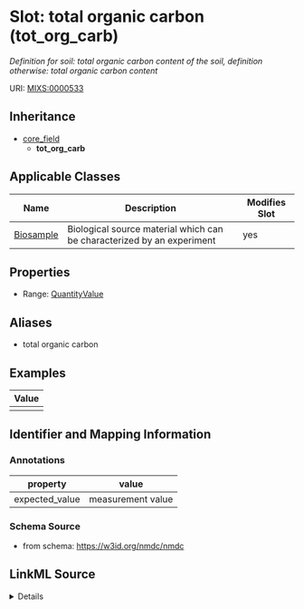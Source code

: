 # Slot: total organic carbon (tot_org_carb)


_Definition for soil: total organic carbon content of the soil, definition otherwise: total organic carbon content_



URI: [MIXS:0000533](https://w3id.org/mixs/0000533)




## Inheritance

* [core_field](core_field.md)
    * **tot_org_carb**





## Applicable Classes

| Name | Description | Modifies Slot |
| --- | --- | --- |
[Biosample](Biosample.md) | Biological source material which can be characterized by an experiment |  yes  |







## Properties

* Range: [QuantityValue](QuantityValue.md)



## Aliases


* total organic carbon




## Examples

| Value |
| --- |
|  |

## Identifier and Mapping Information





### Annotations

| property | value |
| --- | --- |
| expected_value | measurement value || preferred_unit | gram Carbon per kilogram sample material || occurrence | 1 |



### Schema Source


* from schema: https://w3id.org/nmdc/nmdc




## LinkML Source

<details>
```yaml
name: tot_org_carb
annotations:
  expected_value:
    tag: expected_value
    value: measurement value
  preferred_unit:
    tag: preferred_unit
    value: gram Carbon per kilogram sample material
  occurrence:
    tag: occurrence
    value: '1'
description: 'Definition for soil: total organic carbon content of the soil, definition
  otherwise: total organic carbon content'
title: total organic carbon
examples:
- value: ''
from_schema: https://w3id.org/nmdc/nmdc
aliases:
- total organic carbon
rank: 1000
is_a: core field
slot_uri: MIXS:0000533
multivalued: false
alias: tot_org_carb
domain_of:
- Biosample
range: QuantityValue

```
</details>